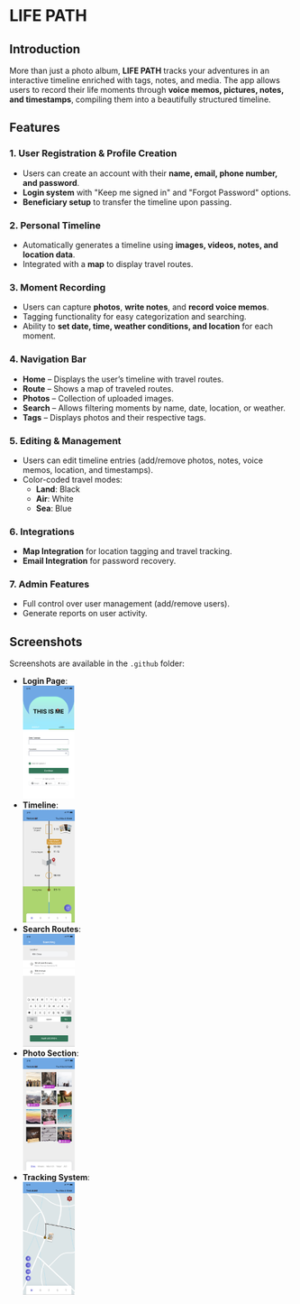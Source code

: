 # LIFE PATH

## Introduction

More than just a photo album, **LIFE PATH** tracks your adventures in an interactive timeline enriched with tags, notes, and media. The app allows users to record their life moments through **voice memos, pictures, notes, and timestamps**, compiling them into a beautifully structured timeline.

## Features

### 1. **User Registration & Profile Creation**
   - Users can create an account with their **name, email, phone number, and password**.
   - **Login system** with "Keep me signed in" and "Forgot Password" options.
   - **Beneficiary setup** to transfer the timeline upon passing.

### 2. **Personal Timeline**
   - Automatically generates a timeline using **images, videos, notes, and location data**.
   - Integrated with a **map** to display travel routes.

### 3. **Moment Recording**
   - Users can capture **photos**, **write notes**, and **record voice memos**.
   - Tagging functionality for easy categorization and searching.
   - Ability to **set date, time, weather conditions, and location** for each moment.

### 4. **Navigation Bar**
   - **Home** – Displays the user’s timeline with travel routes.
   - **Route** – Shows a map of traveled routes.
   - **Photos** – Collection of uploaded images.
   - **Search** – Allows filtering moments by name, date, location, or weather.
   - **Tags** – Displays photos and their respective tags.

### 5. **Editing & Management**
   - Users can edit timeline entries (add/remove photos, notes, voice memos, location, and timestamps).
   - Color-coded travel modes:
     - **Land**: Black
     - **Air**: White
     - **Sea**: Blue

### 6. **Integrations**
   - **Map Integration** for location tagging and travel tracking.
   - **Email Integration** for password recovery.

### 7. **Admin Features**
   - Full control over user management (add/remove users).
   - Generate reports on user activity.

## Screenshots

Screenshots are available in the `.github` folder:
- **Login Page**:  
   <img src=".github/screenshots/Screenshot-1.png" alt="Login Page" height="200" />
- **Timeline**:  
   <img src=".github/screenshots/Screenshot-2.png" alt="Timeline" height="200" />
- **Search Routes**:  
   <img src=".github/screenshots/Screenshot-4.png" alt="Search Routes Page" height="200" />
- **Photo Section**:  
   <img src=".github/screenshots/Screenshot-3.png" alt="Photo Section" height="200" />
- **Tracking System**:  
   <img src=".github/screenshots/Screenshot-5.png" alt="Tracking" height="200" />
